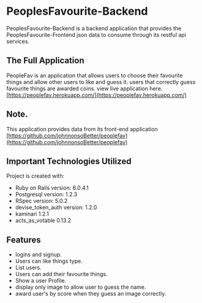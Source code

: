 # PeoplesFavourite-Backend

PeoplesFavourite-Backend is a backend application that provides the PeoplesFavourite-Frontend json data to consume through its restful api services.


## The Full Application
PeopleFav is an application that allows users to choose their favourite things and allow other users to like and guess it. users that correctly guess favourite things are awarded coins. view live application here.    [https://peoplefav.herokuapp.com/](https://peoplefav.herokuapp.com/)

## Note.
This application provides data from its front-end application  [https://github.com/johnnonsoBetter/peoplefav](https://github.com/johnnonsoBetter/peoplefav)


## Important Technologies Utilized

Project is created with:
* Ruby on Rails version: 6.0.4.1 
* Postgresql version: 1.2.3
* RSpec version: 5.0.2
* devise_token_auth version: 1.2.0
* kaminari 1.2.1
* acts_as_votable 0.13.2


## Features
* logins and signup.
* Users can like things type.
* List users.
* Users can add their favourite things.
* Show a user Profile.
* display only image to allow user to guess the name.
* award user's by score when they guess an image correctly.

